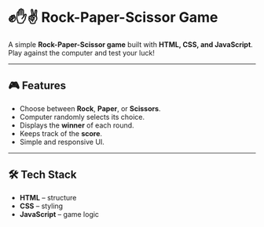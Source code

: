 # ✊✋✌️ Rock-Paper-Scissor Game

A simple **Rock-Paper-Scissor game** built with **HTML, CSS, and JavaScript**.  
Play against the computer and test your luck!

---

## 🎮 Features
- Choose between **Rock**, **Paper**, or **Scissors**.
- Computer randomly selects its choice.
- Displays the **winner** of each round.
- Keeps track of the **score**.
- Simple and responsive UI.

---

## 🛠️ Tech Stack
- **HTML** – structure  
- **CSS** – styling  
- **JavaScript** – game logic  


